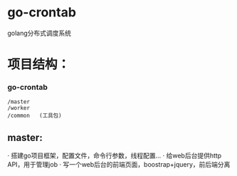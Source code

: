 # go-crontab
golang分布式调度系统

# 项目结构：
### go-crontab
    /master
    /worker
    /common   (工具包)

## master:
· 搭建go项目框架，配置文件，命令行参数，线程配置...
· 给web后台提供http API，用于管理job
· 写一个web后台的前端页面，boostrap+jquery，前后端分离
